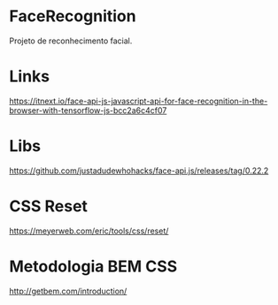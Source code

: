 # FaceRecognition
Projeto de reconhecimento facial.

# Links
https://itnext.io/face-api-js-javascript-api-for-face-recognition-in-the-browser-with-tensorflow-js-bcc2a6c4cf07

# Libs
https://github.com/justadudewhohacks/face-api.js/releases/tag/0.22.2

# CSS Reset
https://meyerweb.com/eric/tools/css/reset/

# Metodologia BEM CSS
http://getbem.com/introduction/